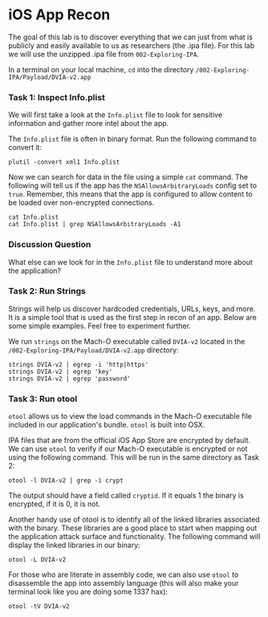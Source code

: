 # iOS App Recon
The goal of this lab is to discover everything that we can just from what is publicly and easily available to us as researchers (the .ipa file). For this lab we will use the unzipped .ipa file from `002-Exploring-IPA`. 

In a terminal on your local machine, `cd` into the directory `/002-Exploring-IPA/Payload/DVIA-v2.app`

### Task 1: Inspect Info.plist
We will first take a look at the `Info.plist` file to look for sensitive information and gather more intel about the app.

The `Info.plist` file is often in binary format. Run the following command to convert it:

```
plutil -convert xml1 Info.plist
```

Now we can search for data in the file using a simple `cat` command. The following will tell us if the app has the `NSAllowsArbitraryLoads` config set to `true`. Remember, this means that the app is configured to allow content to be loaded over non-encrypted connections.

```
cat Info.plist
cat Info.plist | grep NSAllowsArbitraryLoads -A1
```

### Discussion Question
What else can we look for in the `Info.plist` file to understand more about the application?

### Task 2: Run Strings
Strings will help us discover hardcoded credentials, URLs, keys, and more. It is a simple tool that is used as the first step in recon of an app. Below are some simple examples. Feel free to experiment further.

We run `strings` on the Mach-O executable called `DVIA-v2` located in the `/002-Exploring-IPA/Payload/DVIA-v2.app` directory:

```
strings DVIA-v2 | egrep -i 'http|https'
strings DVIA-v2 | egrep 'key'
strings DVIA-v2 | egrep 'password'

```

### Task 3: Run otool

`otool` allows us to view the load commands in the Mach-O executable file included in our application's bundle. `otool` is built into OSX. 

IPA files that are from the official iOS App Store are encrypted by default. We can use `otool` to verify if our Mach-O executable is encrypted or not using the following command. This will be run in the same directory as Task 2:

```
otool -l DVIA-v2 | grep -i crypt
```
The output should have a field called `cryptid`. If it equals 1 the binary is encrypted, if it is 0, it is not.

Another handy use of otool is to identify all of the linked libraries associated with the binary. These libraries are a good place to start when mapping out the application attack surface and functionality. The following command will display the linked libraries in our binary:

```
otool -L DVIA-v2
```

For those who are literate in assembly code, we can also use `otool` to disassemble the app into assembly language (this will also make your terminal look like you are doing some 1337 hax):

```
otool -tV DVIA-v2
```
